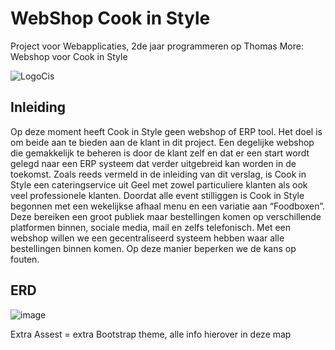 # WebShop Cook in Style
Project voor Webapplicaties, 2de jaar programmeren op Thomas More: Webshop voor Cook in Style

![LogoCis](https://user-images.githubusercontent.com/72300731/120360404-ff945d00-c308-11eb-82af-f04a9bb30d01.jpg)

## Inleiding
Op deze moment heeft Cook in Style geen webshop of ERP tool. Het doel is om beide aan te bieden aan de klant in dit project. Een degelijke webshop die gemakkelijk te beheren is door de klant zelf en dat er een start wordt gelegd naar een ERP systeem dat verder uitgebreid kan worden in de toekomst.
Zoals reeds vermeld in de inleiding van dit verslag, is Cook in Style een cateringservice uit Geel met zowel particuliere klanten als ook veel professionele klanten. Doordat alle event stilliggen is Cook in Style begonnen met een wekelijkse afhaal menu en een variatie aan “Foodboxen”. Deze bereiken een groot publiek maar bestellingen komen op verschillende platformen binnen, sociale media, mail en zelfs telefonisch. Met een webshop willen we een gecentraliseerd systeem hebben waar alle bestellingen binnen komen. Op deze manier beperken we de kans op fouten.

## ERD

![image](https://user-images.githubusercontent.com/72300731/120360929-96f9b000-c309-11eb-85ab-8d35ac84c741.png)

Extra Assest = extra Bootstrap theme, alle info hierover in deze map
